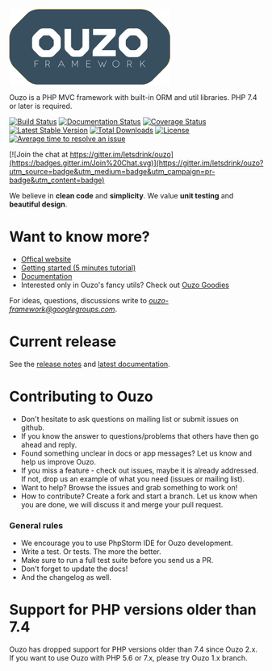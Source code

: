 ![Ouzo Framework](https://raw.githubusercontent.com/letsdrink/ouzo-website/master/img/logo.png)

Ouzo is a PHP MVC framework with built-in ORM and util libraries. PHP 7.4 or later is required.

[![Build Status](https://travis-ci.org/letsdrink/ouzo.png?branch=master)](https://travis-ci.org/letsdrink/ouzo)
[![Documentation Status](https://readthedocs.org/projects/ouzo/badge/?version=latest)](https://readthedocs.org/projects/ouzo/?badge=latest)
[![Coverage Status](https://coveralls.io/repos/letsdrink/ouzo/badge.svg?branch=master)](https://coveralls.io/r/letsdrink/ouzo?branch=master)
[![Latest Stable Version](https://poser.pugx.org/letsdrink/ouzo/v/stable.svg)](https://packagist.org/packages/letsdrink/ouzo)
[![Total Downloads](https://poser.pugx.org/letsdrink/ouzo/downloads.svg)](https://packagist.org/packages/letsdrink/ouzo)
[![License](https://poser.pugx.org/letsdrink/ouzo/license.svg)](https://packagist.org/packages/letsdrink/ouzo)
[![Average time to resolve an issue](http://isitmaintained.com/badge/resolution/letsdrink/ouzo.svg)](http://isitmaintained.com/project/letsdrink/ouzo "Average time to resolve an issue")

[![Join the chat at https://gitter.im/letsdrink/ouzo](https://badges.gitter.im/Join%20Chat.svg)](https://gitter.im/letsdrink/ouzo?utm_source=badge&utm_medium=badge&utm_campaign=pr-badge&utm_content=badge)

We believe in **clean code** and **simplicity**. We value **unit testing** and **beautiful design**.

# Want to know more?

* [Offical website](http://ouzoframework.org)
* [Getting started (5 minutes tutorial)](https://github.com/letsdrink/ouzo-app)
* [Documentation](http://ouzo.readthedocs.org)
* Interested only in Ouzo's fancy utils? Check out [Ouzo Goodies](https://github.com/letsdrink/ouzo-goodies)

For ideas, questions, discussions write to *ouzo-framework@googlegroups.com*.

# Current release

See the [release notes](https://github.com/letsdrink/ouzo/blob/master/CHANGELOG.md) and [latest documentation](http://ouzo.readthedocs.org).

# Contributing to Ouzo

* Don't hesitate to ask questions on mailing list or submit issues on github.
* If you know the answer to questions/problems that others have then go ahead and reply.
* Found something unclear in docs or app messages? Let us know and help us improve Ouzo.
* If you miss a feature - check out issues, maybe it is already addressed. If not, drop us an example of what you need (issues or mailing list).
* Want to help? Browse the issues and grab something to work on!
* How to contribute? Create a fork and start a branch. Let us know when you are done, we will discuss it and merge your pull request.

### General rules

* We encourage you to use PhpStorm IDE for Ouzo development.
* Write a test. Or tests. The more the better.
* Make sure to run a full test suite before you send us a PR.
* Don't forget to update the docs!
* And the changelog as well.

# Support for PHP versions older than 7.4

Ouzo has dropped support for PHP versions older than 7.4 since Ouzo 2.x. If you want to use Ouzo with PHP 5.6 or 7.x, please try Ouzo 1.x branch.
